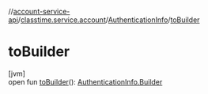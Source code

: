 //[account-service-api](../../../index.md)/[classtime.service.account](../index.md)/[AuthenticationInfo](index.md)/[toBuilder](to-builder.md)

# toBuilder

[jvm]\
open fun [toBuilder](to-builder.md)(): [AuthenticationInfo.Builder](-builder/index.md)

